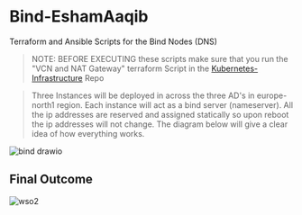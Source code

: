 # Bind-EshamAaqib
Terraform and Ansible Scripts for the Bind Nodes (DNS)

> NOTE: BEFORE EXECUTING these scripts make sure that you run the "VCN and NAT Gateway" terraform Script in the [Kubernetes-Infrastructure](https://github.com/EshamAaqib/Kubernetes-Infrastructure) Repo 

> Three Instances will be deployed in across the three AD's in europe-north1 region. Each instance will act as a bind server (nameserver). All the ip addresses are reserved and assigned statically so upon reboot the ip addresses will not change. The diagram below will give a clear idea of how everything works. 

![bind drawio](https://user-images.githubusercontent.com/75664650/146055343-9db9379a-b8bd-43eb-a7c4-28e58cfe8272.png)

## Final Outcome 

![wso2](https://user-images.githubusercontent.com/75664650/146055380-34a1cb05-5917-4ac9-82b1-80efcb3d7911.gif)
